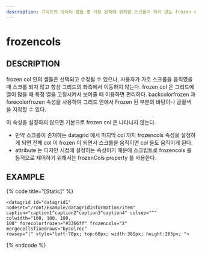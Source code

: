 ```yaml
---
description: 그리드의 데이터 열들 중 가장 왼쪽에 위치할 스크롤이 되지 않는 frozen col 의 갯수를 설정하는 속성이다.
---
```


# frozencols

## DESCRIPTION

frozen col 안의 셀들은 선택되고 수정될 수 있으나, 사용자가 가로 스크롤을 움직였을 때 스크롤 되지 않고 항상 그리드의 좌측에서 이동하지 않는다. frozen col 은 그리드에 열이 많을 때 특정 열을 고정시켜서 보여줄 때 이용하면 편리하다. backcolorfrozen 과 forecolorfrozen 속성을 사용하여 그리드 안에서 Frozen 된 부분의 바탕이나 글꼴색을 지정할 수 있다.

이 속성을 설정하지 않으면 기본으로 frozen col 은 나타나지 않는다.

* 만약 스크롤이 존재하는 datagrid 에서 마지막 col 까지 frozencols 속성을 설정하게 되면 전체 col 이 frozen 이 되면서 스크롤을 움직이면 col 들도 움직이게 된다.
* attribute 는 디자인 시점에 설정하는 속성이기 때문에 스크립트로 frozencols 를 동적으로 제어하기 위해서는 frozenCols property 를 사용한다.

## EXAMPLE

{% code title="\[Static\]" %}
```markup
<datagrid id="datagrid1" nodeset="/root/Example/datagridInformation/item" 
caption="caption1^caption2^caption3^caption4" colsep="^" colwidth="100, 100, 100, 
100" forecolorfrozen="#3366ff" frozencols="2" mergecellsfixedrows="bycolrec" 
rowsep="|" style="left:70px; top:60px; width:385px; height:265px; ">
```
{% endcode %}

